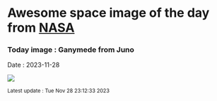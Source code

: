 
# Awesome space image of the day from [NASA](https://api.nasa.gov/)

### Today image : Ganymede from Juno
Date : 2023-11-28

![](https://apod.nasa.gov/apod/image/2311/Ganymede2_JunoGill_960.jpg)

<small>Latest update : Tue Nov 28 23:12:33 2023</small>
        